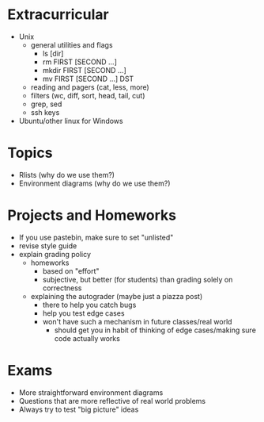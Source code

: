 Extracurricular
===============

* Unix
    * general utilities and flags
        * ls [dir]
        * rm FIRST [SECOND ...]
        * mkdir FIRST [SECOND ...]
        * mv FIRST [SECOND ...] DST
    * reading and pagers (cat, less, more)
    * filters (wc, diff, sort, head, tail, cut)
    * grep, sed
    * ssh keys
* Ubuntu/other linux for Windows

Topics
======

* Rlists (why do we use them?)
* Environment diagrams (why do we use them?)

Projects and Homeworks
======================

* If you use pastebin, make sure to set "unlisted"
* revise style guide
* explain grading policy
    * homeworks
        * based on "effort"
        * subjective, but better (for students) than grading solely on
          correctness
    * explaining the autograder (maybe just a piazza post)
        * there to help you catch bugs
        * help you test edge cases
        * won't have such a mechanism in future classes/real world
            * should get you in habit of thinking of edge cases/making
              sure code actually works

Exams
=====

* More straightforward environment diagrams
* Questions that are more reflective of real world problems
* Always try to test "big picture" ideas
